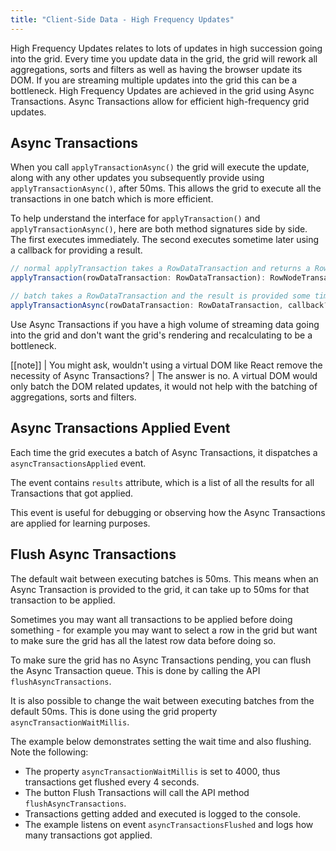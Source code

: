 ```yaml
---
title: "Client-Side Data - High Frequency Updates"
---
```


High Frequency Updates relates to lots of updates in high succession going into the grid. Every time you update data in the grid, the grid will rework all aggregations, sorts and filters as well as having the browser update its DOM. If you are streaming multiple updates into the grid this can be a bottleneck. High Frequency Updates are achieved in the grid using Async Transactions. Async Transactions allow for efficient high-frequency grid updates.

## Async Transactions

When you call `applyTransactionAsync()` the grid will execute the update, along with any other updates you subsequently provide using `applyTransactionAsync()`, after 50ms. This allows the grid to execute all the transactions in one batch which is more efficient.

<api-documentation source='grid-api/api.json' section='data' names='["applyTransactionAsync"]' ></api-documentation>

<grid-example title='Async Transaction' name='async-transaction' type='generated' options='{ "enterprise": true, "modules": ["clientside", "rowgrouping"], "exampleHeight": 590 }'></grid-example>


To help understand the interface for `applyTransaction()` and `applyTransactionAsync()`, here are both method signatures side by side. The first executes immediately. The second executes sometime later using a callback for providing a result.

```ts
// normal applyTransaction takes a RowDataTransaction and returns a RowNodeTransaction
applyTransaction(rowDataTransaction: RowDataTransaction): RowNodeTransaction

// batch takes a RowDataTransaction and the result is provided some time later via a callback
applyTransactionAsync(rowDataTransaction: RowDataTransaction, callback?: (res: RowNodeTransaction) => void): void
```


Use Async Transactions if you have a high volume of streaming data going into the grid and don't want the grid's rendering and recalculating to be a bottleneck.

[[note]]
| You might ask, wouldn't using a virtual DOM like React remove the necessity of Async Transactions?
| The answer is no. A virtual DOM would only batch the DOM related updates, it would not help with the batching of aggregations, sorts and filters.

## Async Transactions Applied Event

Each time the grid executes a batch of Async Transactions, it dispatches a `asyncTransactionsApplied` event.

The event contains `results` attribute, which is a list of all the results for all Transactions that got applied.

This event is useful for debugging or observing how the Async Transactions are applied for learning purposes.

## Flush Async Transactions

The default wait between executing batches is 50ms. This means when an Async Transaction is provided to the grid, it can take up to 50ms for that transaction to be applied.

Sometimes you may want all transactions to be applied before doing something - for example you may want to select a row in the grid but want to make sure the grid has all the latest row data before doing so.

To make sure the grid has no Async Transactions pending, you can flush the Async Transaction queue. This is done by calling the API `flushAsyncTransactions`.

It is also possible to change the wait between executing batches from the default 50ms. This is done using the grid property `asyncTransactionWaitMillis`.

The example below demonstrates setting the wait time and also flushing. Note the following:

- The property `asyncTransactionWaitMillis` is set to 4000, thus transactions get flushed every 4 seconds.
- The button Flush Transactions will call the API method `flushAsyncTransactions`.
- Transactions getting added and executed is logged to the console.
- The example listens on event `asyncTransactionsFlushed` and logs how many transactions got applied.

<grid-example title='Flush Transactions' name='flush-transactions' type='generated' options='{ "enterprise": true, "modules": ["clientside", "rowgrouping"], "exampleHeight": 590 }'></grid-example>


